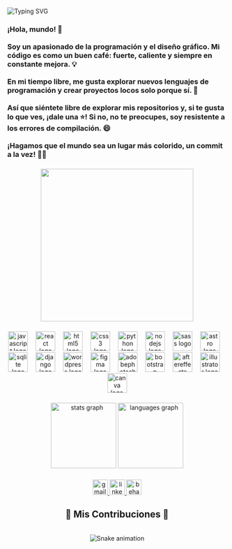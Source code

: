 ###


<div align="center><a href="https://git.io/typing-svg"><img src="https://readme-typing-svg.herokuapp.com?font=Fira+Code&weight=500&size=30&pause=1000&color=F644FC&random=false&width=435&lines=Hola+a+todos+%F0%9F%91%8B!!;Soy+Cristian+Panche%F0%9F%91%A8%E2%80%8D%F0%9F%92%BB;Dise%C3%B1ador+Y+Desarrollador;" alt="Typing SVG" /></a></div>

###


<h3 align="left">¡Hola, mundo! 👋<br><br>Soy un apasionado de la programación y el diseño gráfico. Mi código es como un buen café: fuerte, caliente y siempre en constante mejora. 💡<br><br>En mi tiempo libre, me gusta explorar nuevos lenguajes de programación y crear proyectos locos solo porque sí. 🚀<br><br>Así que siéntete libre de explorar mis repositorios y, si te gusta lo que ves, ¡dale una ⭐️! Si no, no te preocupes, soy resistente a los errores de compilación. 😄<br><br>¡Hagamos que el mundo sea un lugar más colorido, un commit a la vez! 🌈🔥</h3>

###

<div align="center">
  <img height="350" src="https://i.pinimg.com/originals/61/8f/08/618f083c61a7460ce0a6064319af41bd.gif"  />
</div>

###

<div align="center">
  <img src="https://cdn.jsdelivr.net/gh/devicons/devicon/icons/javascript/javascript-original.svg" height="45" alt="javascript logo"  />
  <img width="10" />
  <img src="https://cdn.jsdelivr.net/gh/devicons/devicon/icons/react/react-original.svg" height="45" alt="react logo"  />
  <img width="10" />
  <img src="https://cdn.jsdelivr.net/gh/devicons/devicon/icons/html5/html5-original.svg" height="45" alt="html5 logo"  />
  <img width="10" />
  <img src="https://cdn.jsdelivr.net/gh/devicons/devicon/icons/css3/css3-original.svg" height="45" alt="css3 logo"  />
  <img width="10" />
  <img src="https://cdn.jsdelivr.net/gh/devicons/devicon/icons/python/python-original.svg" height="45" alt="python logo"  />
  <img width="10" />
  <img src="https://cdn.jsdelivr.net/gh/devicons/devicon/icons/nodejs/nodejs-original.svg" height="45" alt="nodejs logo"  />
  <img width="10" />
  <img src="https://cdn.jsdelivr.net/gh/devicons/devicon/icons/sass/sass-original.svg" height="45" alt="sass logo"  />
  <img width="10" />
  <img src="https://cdn.simpleicons.org/astro/FF5D01" height="45" alt="astro logo"  />
  <img width="10" />
  <img src="https://cdn.jsdelivr.net/gh/devicons/devicon/icons/sqlite/sqlite-original.svg" height="45" alt="sqlite logo"  />
  <img width="10" />
  <img src="https://skillicons.dev/icons?i=django" height="45" alt="django logo"  />
  <img width="10" />
  <img src="https://skillicons.dev/icons?i=wordpress" height="45" alt="wordpress logo"  />
  <img width="10" />
  <img src="https://skillicons.dev/icons?i=figma" height="45" alt="figma logo"  />
  <img width="10" />
  <img src="https://cdn.simpleicons.org/adobephotoshop/31A8FF" height="45" alt="adobephotoshop logo"  />
  <img width="10" />
  <img src="https://cdn.simpleicons.org/bootstrap/7952B3" height="45" alt="bootstrap logo"  />
  <img width="10" />
  <img src="https://cdn.jsdelivr.net/gh/devicons/devicon/icons/aftereffects/aftereffects-original.svg" height="45" alt="aftereffects logo"  />
  <img width="10" />
  <img src="https://cdn.jsdelivr.net/gh/devicons/devicon/icons/illustrator/illustrator-plain.svg" height="45" alt="illustrator logo"  />
  <img width="10" />
  <img src="https://cdn.jsdelivr.net/gh/devicons/devicon/icons/canva/canva-original.svg" height="45" alt="canva logo"  />
</div>

###

<div align="center">
  <img src="https://github-readme-stats.vercel.app/api?username=cristianp98&hide_title=false&hide_rank=false&show_icons=true&include_all_commits=true&count_private=true&disable_animations=false&theme=dracula&locale=en&hide_border=false" height="150" alt="stats graph"  />
  <img src="https://github-readme-stats.vercel.app/api/top-langs?username=cristianp98&locale=es&hide_title=false&layout=compact&card_width=320&langs_count=10&theme=dracula&hide_border=false" height="150" alt="languages graph"  />
</div>

###

<div align="center">
  <a href="cristian.panche12@gmail.com" target="_blank">
    <img src="https://img.shields.io/static/v1?message=Gmail&logo=gmail&label=&color=D14836&logoColor=white&labelColor=&style=for-the-badge" height="35" alt="gmail logo"  />
  </a>
  <a href="www.linkedin.com/in/cristianp98" target="_blank">
    <img src="https://img.shields.io/static/v1?message=LinkedIn&logo=linkedin&label=&color=0077B5&logoColor=white&labelColor=&style=for-the-badge" height="35" alt="linkedin logo"  />
  </a>
  <a href="https://www.behance.net/CristianPanche12" target="_blank">
    <img src="https://img.shields.io/static/v1?message=Behance&logo=behance&label=&color=1769ff&logoColor=white&labelColor=&style=for-the-badge" height="35" alt="behance logo"  />
  </a>
</div>

###

<div align="center">
  <h2>🐍 Mis Contribuciones 🐍</h2>
  <br>
  <img src="https://raw.githubusercontent.com/cristianp98/cristianp98/output/snake.svg" alt="Snake animation" />
  
  <br/><br/><br/>
</div>

###